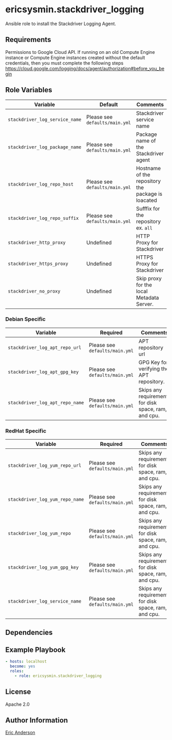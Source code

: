 # ericsysmin.stackdriver_logging

Ansible role to install the Stackdriver Logging Agent.

## Requirements

Permissions to Google Cloud API. If running on an old Compute Engine instance or
Compute Engine instances created without the default credentials, then you must
complete the following steps
<https://cloud.google.com/logging/docs/agent/authorization#before_you_begin>

## Role Variables

| Variable                       | Default                        | Comments                                           |
| ------------------------------ | ------------------------------ | -------------------------------------------------- |
| `stackdriver_log_service_name` | Please see `defaults/main.yml` | Stackdriver service name                           |
| `stackdriver_log_package_name` | Please see `defaults/main.yml` | Package name of the Stackdriver agent              |
| `stackdriver_log_repo_host`    | Please see `defaults/main.yml` | Hostname of the repository the package is loacated |
| `stackdriver_log_repo_suffix`  | Please see `defaults/main.yml` | Sufffix for the repository ex. `all`               |
| `stackdriver_http_proxy`       | Undefined                      | HTTP Proxy for Stackdriver                         |
| `stackdriver_https_proxy`      | Undefined                      | HTTPS Proxy for Stackdriver                        |
| `stackdriver_no_proxy`         | Undefined                      | Skip proxy for the local Metadata Server.          |

### Debian Specific

| Variable                        | Required                       | Comments                                             |
| ------------------------------- | ------------------------------ | ---------------------------------------------------- |
| `stackdriver_log_apt_repo_url`  | Please see `defaults/main.yml` | APT repository url                                   |
| `stackdriver_log_apt_gpg_key`   | Please see `defaults/main.yml` | GPG Key for verifying the APT repository.            |
| `stackdriver_log_apt_repo_name` | Please see `defaults/main.yml` | Skips any requirements for disk space, ram, and cpu. |

### RedHat Specific

| Variable                        | Required                       | Comments                                             |
| ------------------------------- | ------------------------------ | ---------------------------------------------------- |
| `stackdriver_log_yum_repo_url`  | Please see `defaults/main.yml` | Skips any requirements for disk space, ram, and cpu. |
| `stackdriver_log_yum_repo_name` | Please see `defaults/main.yml` | Skips any requirements for disk space, ram, and cpu. |
| `stackdriver_log_yum_repo`      | Please see `defaults/main.yml` | Skips any requirements for disk space, ram, and cpu. |
| `stackdriver_log_yum_gpg_key`   | Please see `defaults/main.yml` | Skips any requirements for disk space, ram, and cpu. |
| `stackdriver_log_service_name`  | Please see `defaults/main.yml` | Skips any requirements for disk space, ram, and cpu. |

## Dependencies

## Example Playbook

```yaml
- hosts: localhost
  become: yes
  roles:
    - role: ericsysmin.stackdriver_logging
```

## License

Apache 2.0

## Author Information

[Eric Anderson](https://ericsysmin.com)
